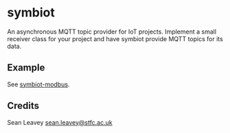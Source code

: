 # symbiot
An asynchronous MQTT topic provider for IoT projects. Implement a small receiver class for your
project and have symbiot provide MQTT topics for its data.

## Example
See [symbiot-modbus](https://github.com/SeanDS/symbiot-modbus).

## Credits
Sean Leavey <sean.leavey@stfc.ac.uk>
